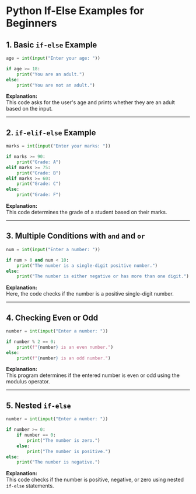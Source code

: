 
# Python If-Else Examples for Beginners

## 1. Basic `if-else` Example
```python
age = int(input("Enter your age: "))

if age >= 18:
    print("You are an adult.")
else:
    print("You are not an adult.")
```
**Explanation:**  
This code asks for the user's age and prints whether they are an adult based on the input.

---

## 2. `if-elif-else` Example
```python
marks = int(input("Enter your marks: "))

if marks >= 90:
    print("Grade: A")
elif marks >= 75:
    print("Grade: B")
elif marks >= 60:
    print("Grade: C")
else:
    print("Grade: F")
```
**Explanation:**  
This code determines the grade of a student based on their marks.

---

## 3. Multiple Conditions with `and` and `or`
```python
num = int(input("Enter a number: "))

if num > 0 and num < 10:
    print("The number is a single-digit positive number.")
else:
    print("The number is either negative or has more than one digit.")
```
**Explanation:**  
Here, the code checks if the number is a positive single-digit number.

---

## 4. Checking Even or Odd
```python
number = int(input("Enter a number: "))

if number % 2 == 0:
    print(f"{number} is an even number.")
else:
    print(f"{number} is an odd number.")
```
**Explanation:**  
This program determines if the entered number is even or odd using the modulus operator.

---

## 5. Nested `if-else`
```python
number = int(input("Enter a number: "))

if number >= 0:
    if number == 0:
        print("The number is zero.")
    else:
        print("The number is positive.")
else:
    print("The number is negative.")
```
**Explanation:**  
This code checks if the number is positive, negative, or zero using nested `if-else` statements.
